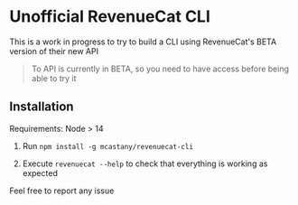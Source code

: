 #  Unofficial RevenueCat CLI

This is a work in progress to try to build a CLI using RevenueCat's BETA version of their new API

> To API is currently in BETA, so you need to have access before being able to try it


## Installation

Requirements: Node > 14

1. Run `npm install -g mcastany/revenuecat-cli`

2. Execute `revenuecat --help` to check that everything is working as expected


Feel free to report any issue